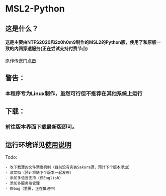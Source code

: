 # MSL2-Python
## 这是什么？
#### 这是主要由NTFS2020和2z0h0m9制作的MSL2的Python版，使用了和原版一致的内网穿透服务(正在尝试支持付费节点)

原作传送门[点击](https://github.com/Waheal/MSL2)

## 警告：

### 本程序专为Linux制作，虽然可行但不推荐在其他系统上运行

## 下载：
### 前往版本界面下载最新版即可。

## 运行环境详见[使用说明](https://ntfs2020.github.io/MSL2-Python/#/?id=%e4%bd%bf%e7%94%a8%e5%89%8d)



Todo:
	
	- 改下载源的文件调度机制（目前没有实装Sakura源，预计下个版本添加）
	- 改文档（预计将随下个版本一起发布）
	- 添加多语言支持（仅English）
	- 添加多服务端管理
	- 修bug（重要，正在推进中）

